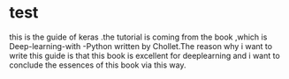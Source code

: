 # test
this is the guide of keras .the tutorial is coming from the book ,which is Deep-learning-with -Python written by Chollet.The reason why i want to write this guide is that this book is excellent for deeplearning and i want to conclude the essences of this book via this way.
